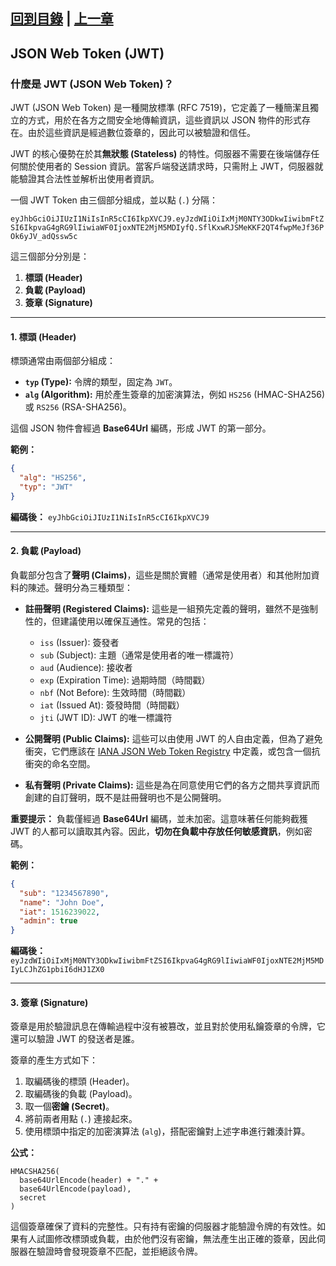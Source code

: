[回到目錄](overview.md) | [上一章](05-sessions-pros-n-cons.md)
---
## JSON Web Token (JWT)

### 什麼是 JWT (JSON Web Token)？

JWT (JSON Web Token) 是一種開放標準 (RFC 7519)，它定義了一種簡潔且獨立的方式，用於在各方之間安全地傳輸資訊，這些資訊以 JSON 物件的形式存在。由於這些資訊是經過數位簽章的，因此可以被驗證和信任。

JWT 的核心優勢在於其**無狀態 (Stateless)** 的特性。伺服器不需要在後端儲存任何關於使用者的 Session 資訊。當客戶端發送請求時，只需附上 JWT，伺服器就能驗證其合法性並解析出使用者資訊。

一個 JWT Token 由三個部分組成，並以點 (`.`) 分隔：

`eyJhbGciOiJIUzI1NiIsInR5cCI6IkpXVCJ9.eyJzdWIiOiIxMjM0NTY3ODkwIiwibmFtZSI6IkpvaG4gRG9lIiwiaWF0IjoxNTE2MjM5MDIyfQ.SflKxwRJSMeKKF2QT4fwpMeJf36POk6yJV_adQssw5c`

這三個部分分別是：
1.  **標頭 (Header)**
2.  **負載 (Payload)**
3.  **簽章 (Signature)**

---

#### 1. 標頭 (Header)

標頭通常由兩個部分組成：
*   **`typ` (Type):** 令牌的類型，固定為 `JWT`。
*   **`alg` (Algorithm):** 用於產生簽章的加密演算法，例如 `HS256` (HMAC-SHA256) 或 `RS256` (RSA-SHA256)。

這個 JSON 物件會經過 **Base64Url** 編碼，形成 JWT 的第一部分。

**範例：**
```json
{
  "alg": "HS256",
  "typ": "JWT"
}
```
**編碼後：** `eyJhbGciOiJIUzI1NiIsInR5cCI6IkpXVCJ9`

---

#### 2. 負載 (Payload)

負載部分包含了**聲明 (Claims)**，這些是關於實體（通常是使用者）和其他附加資料的陳述。聲明分為三種類型：

*   **註冊聲明 (Registered Claims):** 這些是一組預先定義的聲明，雖然不是強制性的，但建議使用以確保互通性。常見的包括：
    *   `iss` (Issuer): 簽發者
    *   `sub` (Subject): 主題（通常是使用者的唯一標識符）
    *   `aud` (Audience): 接收者
    *   `exp` (Expiration Time): 過期時間（時間戳）
    *   `nbf` (Not Before): 生效時間（時間戳）
    *   `iat` (Issued At): 簽發時間（時間戳）
    *   `jti` (JWT ID): JWT 的唯一標識符

*   **公開聲明 (Public Claims):** 這些可以由使用 JWT 的人自由定義，但為了避免衝突，它們應該在 [IANA JSON Web Token Registry](https://www.iana.org/assignments/json-web-token/json-web-token.xhtml) 中定義，或包含一個抗衝突的命名空間。

*   **私有聲明 (Private Claims):** 這些是為在同意使用它們的各方之間共享資訊而創建的自訂聲明，既不是註冊聲明也不是公開聲明。

**重要提示：** 負載僅經過 **Base64Url** 編碼，並未加密。這意味著任何能夠截獲 JWT 的人都可以讀取其內容。因此，**切勿在負載中存放任何敏感資訊**，例如密碼。

**範例：**
```json
{
  "sub": "1234567890",
  "name": "John Doe",
  "iat": 1516239022,
  "admin": true
}
```
**編碼後：** `eyJzdWIiOiIxMjM0NTY3ODkwIiwibmFtZSI6IkpvaG4gRG9lIiwiaWF0IjoxNTE2MjM5MDIyLCJhZG1pbiI6dHJ1ZX0`

---

#### 3. 簽章 (Signature)

簽章是用於驗證訊息在傳輸過程中沒有被篡改，並且對於使用私鑰簽章的令牌，它還可以驗證 JWT 的發送者是誰。

簽章的產生方式如下：
1.  取編碼後的標頭 (Header)。
2.  取編碼後的負載 (Payload)。
3.  取一個**密鑰 (Secret)**。
4.  將前兩者用點 (`.`) 連接起來。
5.  使用標頭中指定的加密演算法 (`alg`)，搭配密鑰對上述字串進行雜湊計算。

**公式：**
```
HMACSHA256(
  base64UrlEncode(header) + "." +
  base64UrlEncode(payload),
  secret
)
```

這個簽章確保了資料的完整性。只有持有密鑰的伺服器才能驗證令牌的有效性。如果有人試圖修改標頭或負載，由於他們沒有密鑰，無法產生出正確的簽章，因此伺服器在驗證時會發現簽章不匹配，並拒絕該令牌。
